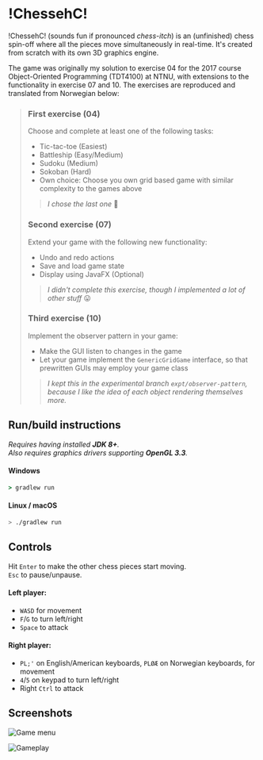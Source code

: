 # !ChessehC!

!ChessehC! (sounds fun if pronounced *chess-itch*) is an (unfinished) chess spin-off where all the pieces move simultaneously in real-time. It's created from scratch with its own 3D graphics engine.

The game was originally my solution to exercise 04 for the 2017 course Object-Oriented Programming (TDT4100) at NTNU, with extensions to the functionality in exercise 07 and 10. The exercises are reproduced and translated from Norwegian below:
> ### First exercise (04)
> 
> Choose and complete at least one of the following tasks:
>  * Tic-tac-toe (Easiest)
>  * Battleship (Easy/Medium)
>  * Sudoku (Medium)
>  * Sokoban (Hard)
>  * Own choice: Choose you own grid based game with similar complexity to the games above
> 
> > *I chose the last one* :slightly_smiling_face:
> 
> ### Second exercise (07)
> Extend your game with the following new functionality:
>  * Undo and redo actions
>  * Save and load game state
>  * Display using JavaFX (Optional)
> 
> > *I didn't complete this exercise, though I implemented a lot of other stuff* :stuck_out_tongue:
> 
> ### Third exercise (10)
> Implement the observer pattern in your game:
>  * Make the GUI listen to changes in the game
>  * Let your game implement the `GenericGridGame` interface, so that prewritten GUIs may employ your game class
> 
> > *I kept this in the experimental branch `expt/observer-pattern`, because I like the idea of each object rendering themselves more.*

## Run/build instructions
_Requires having installed **JDK 8+**._
_<br>Also requires graphics drivers supporting **OpenGL 3.3**._

#### Windows
```cmd
> gradlew run
```

#### Linux / macOS
```bash
> ./gradlew run
```

## Controls
Hit `Enter` to make the other chess pieces start moving.
<br>
`Esc` to pause/unpause.

#### Left player:
 * `WASD` for movement
 * `F`/`G` to turn left/right
 * `Space` to attack

#### Right player:
 * `PL;'` on English/American keyboards, `PLØÆ` on Norwegian keyboards, for movement
 * `4`/`5` on keypad to turn left/right
 * Right `Ctrl` to attack

## Screenshots
![Game menu](img/Menu.gif)

![Gameplay](img/Gameplay.gif)
